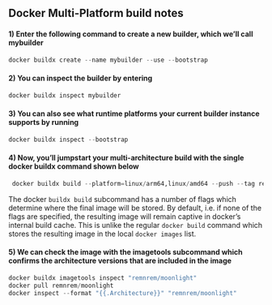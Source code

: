 ## Docker Multi-Platform build notes
#### 1) Enter the following command to create a new builder, which we’ll call mybuilder

```python
docker buildx create --name mybuilder --use --bootstrap
```
#### 2) You can inspect the builder by entering
```python
docker buildx inspect mybuilder
```
#### 3) You can also see what runtime platforms your current builder instance supports by running
```python
docker buildx inspect --bootstrap
```
#### 4) Now, you’ll jumpstart your multi-architecture build with the single docker buildx command shown below
```python
 docker buildx build --platform=linux/arm64,linux/amd64 --push --tag remnrem/moonlight -f Dockerfile .

```
The docker `buildx build` subcommand has a number of flags which determine where the final image will be stored. By default, i.e. if none of the flags are specified, the resulting image will remain captive in docker’s internal build cache. This is unlike the regular `docker build` command which stores the resulting image in the local `docker images` list.

#### 5) We can check the image with the imagetools subcommand which confirms the architecture versions that are included in the image
```swift
docker buildx imagetools inspect "remnrem/moonlight"
docker pull remnrem/moonlight
docker inspect --format "{{.Architecture}}" "remnrem/moonlight"
```
